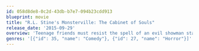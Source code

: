 ```yaml
---
id: 058d8de8-0c2d-43db-b7e7-094b23cdd913
blueprint: movie
title: "R.L. Stine's Monsterville: The Cabinet of Souls"
release_date: '2015-09-29'
overview: 'Teenage friends must resist the spell of an evil showman staging a house of horrors show in their small town.'
genres: '[{"id": 35, "name": "Comedy"}, {"id": 27, "name": "Horror"}]'
---
```


